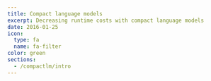 ```yaml
---
title: Compact language models
excerpt: Decreasing runtime costs with compact language models
date: 2016-01-25
icon:
  type: fa
  name: fa-filter
color: green
sections:
  - /compactlm/intro
---
```

